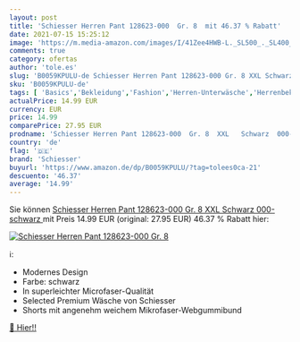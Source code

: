 ```yaml
---
layout: post
title: 'Schiesser Herren Pant 128623-000  Gr. 8  mit 46.37 % Rabatt'
date: 2021-07-15 15:25:12
image: 'https://m.media-amazon.com/images/I/41Zee4HWB-L._SL500_._SL400_.jpg'
comments: true
category: ofertas
author: 'tole.es'
slug: 'B0059KPULU-de Schiesser Herren Pant 128623-000 Gr. 8 XXL Schwarz...'
sku: 'B0059KPULU-de'
tags: [ 'Basics','Bekleidung','Fashion','Herren-Unterwäsche','Herrenbekleidung','Regular Stores','Retroshorts für Herren','Specialty Stores','schiesser', ]
actualPrice: 14.99 EUR
currency: EUR
price: 14.99
comparePrice: 27.95 EUR
prodname: 'Schiesser Herren Pant 128623-000  Gr. 8  XXL   Schwarz  000-schwarz '
country: 'de'
flag: '🇩🇪'
brand: 'Schiesser'
buyurl: 'https://www.amazon.de/dp/B0059KPULU/?tag=tolees0ca-21'
descuento: '46.37'
average: '14.99'
---
```


Sie können [Schiesser Herren Pant 128623-000  Gr. 8  XXL   Schwarz  000-schwarz ](https://www.amazon.de/dp/B0059KPULU/?tag=tolees0ca-21) mit Preis 14.99 EUR (original: 27.95 EUR) 46.37 % Rabatt hier:

[![Schiesser Herren Pant 128623-000  Gr. 8 ](https://m.media-amazon.com/images/I/41Zee4HWB-L._SL500_._SL400_.jpg)](https://www.amazon.de/dp/B0059KPULU/?tag=tolees0ca-21)

ℹ️:

- Modernes Design
- Farbe: schwarz
- In superleichter Microfaser-Qualität
- Selected Premium Wäsche von Schiesser
- Shorts mit angenehm weichem Mikrofaser-Webgummibund

[🛒 Hier!!](https://www.amazon.de/dp/B0059KPULU/?tag=tolees0ca-21)
